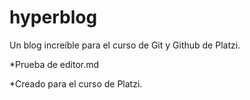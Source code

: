 # hyperblog
Un blog increíble para el curso de Git y Github de Platzi.


*Prueba de editor.md

*Creado para el curso de Platzi.